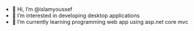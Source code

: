 - 👋 Hi, I’m @islamyoussef
- 👀 I’m interested in developing desktop applications
- 🌱 I’m currently learning programming web app using asp.net core mvc


<!---
islamyoussef/islamyoussef is a ✨ special ✨ repository because its `README.md` (this file) appears on your GitHub profile.
You can click the Preview link to take a look at your changes.
--->
